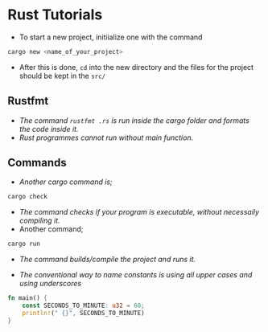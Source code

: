 # Rust Tutorials

- To start a new project, initiialize one with the command

```sh
cargo new <name_of_your_project>
```

- After this is done, `cd` into the new directory and the files for the project should be kept in the `src/`

## Rustfmt

- _The command `rustfmt .rs` is run inside the cargo folder and formats the code inside it._
- _Rust programmes cannot run without main function._

## Commands

- _Another cargo command is;_

```sh
cargo check
```

- _The command checks if your program is executable, without necessaily compiling it._
- Another command;

```sh
cargo run
```

- _The command builds/compile the project and runs it._

- _The conventional way to name constants is using all upper cases and  using underscores_

```rs
fn main() {
    const SECONDS_TO_MINUTE: u32 = 60;
    println!(" {}", SECONDS_TO_MINUTE)
}
```
